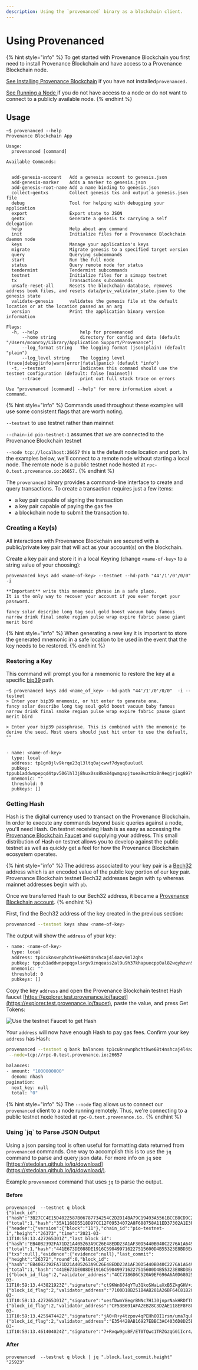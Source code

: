 ```yaml
---
description: Using the `provenanced` binary as a blockchain client.
---
```


# Using Provenanced



{% hint style="info" %}
To get started with Provenance Blockchain you first need to install Provenance Blockchain and have access to a Provenance Blockchain node.

[See Installing Provenance Blockchain](../running-a-node/) if you have not installed`provenanced.`

[See Running a Node ](../running-a-node/running-a-node-1/)if you do not have access to a node or do not want to connect to a publicly available node.
{% endhint %}

## Usage

```text
~$ provenanced --help
Provenance Blockchain App

Usage:
  provenanced [command]

Available Commands:


  add-genesis-account   Add a genesis account to genesis.json
  add-genesis-marker    Adds a marker to genesis.json
  add-genesis-root-name Add a name binding to genesis.json
  collect-gentxs        Collect genesis txs and output a genesis.json file
  debug                 Tool for helping with debugging your application
  export                Export state to JSON
  gentx                 Generate a genesis tx carrying a self delegation
  help                  Help about any command
  init                  Initialize files for a Provenance Blockchain daemon node
  keys                  Manage your application's keys
  migrate               Migrate genesis to a specified target version
  query                 Querying subcommands
  start                 Run the full node
  status                Query remote node for status
  tendermint            Tendermint subcommands
  testnet               Initialize files for a simapp testnet
  tx                    Transactions subcommands
  unsafe-reset-all      Resets the blockchain database, removes address book files, and resets data/priv_validator_state.json to the genesis state
  validate-genesis      validates the genesis file at the default location or at the location passed as an arg
  version               Print the application binary version information

Flags:
  -h, --help                help for provenanced
      --home string         directory for config and data (default "/Users/mconroy/Library/Application Support/Provenance")
      --log_format string   The logging format (json|plain) (default "plain")
      --log_level string    The logging level (trace|debug|info|warn|error|fatal|panic) (default "info")
  -t, --testnet             Indicates this command should use the testnet configuration (default: false [mainnet])
      --trace               print out full stack trace on errors

Use "provenanced [command] --help" for more information about a command.
```

{% hint style="info" %}
Commands used throughout these examples will use some consistent flags that are worth noting. 

`--testnet` to use testnet rather than mainnet

`--chain-id pio-testnet-1` assumes that we are connected to the Provenance Blockchain testnet 

`--node tcp://localhost:26657` this is the default node location and port.  In the examples below, we'll connect to a remote node without starting a local node.  The remote node is a public testnet node hosted at `rpc-0.test.provenance.io:26657.`
{% endhint %}

The `provenanced` binary provides a command-line interface to create and query transactions.  To create a transaction requires just a few items: 

* a key pair capable of signing the transaction
* a key pair capable of paying the gas fee
* a blockchain node to submit the transaction to.

### Creating a Key\(s\)

All interactions with Provenance Blockchain are secured with a public/private key pair that will act as your account\(s\) on the blockchain. 

Create a key pair and store it in a local Keyring \(change `<name-of-key>` to a string value of your choosing\):

```text
provenanced keys add <name-of-key> --testnet --hd-path "44'/1'/0'/0/0"  -i

**Important** write this mnemonic phrase in a safe place.
It is the only way to recover your account if you ever forget your password.

fancy solar describe long tag soul gold boost vacuum baby famous narrow drink final smoke region pulse wrap expire fabric pause giant merit bird
```

{% hint style="info" %}
When generating a new key it is important to store the generated mnemonic in a safe location to be used in the event that the key needs to be restored.
{% endhint %}

### Restoring a Key

This command will prompt you for a mnemonic to restore the key at a specific [bip39](https://en.bitcoin.it/wiki/BIP_0039) path.

```text
~$ provenanced keys add <name_of_key> --hd-path "44'/1'/0'/0/0"  -i --testnet
> Enter your bip39 mnemonic, or hit enter to generate one.
fancy solar describe long tag soul gold boost vacuum baby famous narrow drink final smoke region pulse wrap expire fabric pause giant merit bird

> Enter your bip39 passphrase. This is combined with the mnemonic to derive the seed. Most users should just hit enter to use the default, ""


- name: <name-of-key>
  type: local
  address: tp1gn8jlv9krqe23ql3ltq0ajcwwf7dyaq6uuludl
  pubkey: tppub1addwnpepqd4tpv506lhl3j8hux0ss8km84gwmgapjtuea9wzt8z8n9eqjrjxg897tw0
  mnemonic: ""
  threshold: 0
  pubkeys: []
```

### Getting Hash 

Hash is the digital currency used to transact on the Provenance Blockchain. In order to execute any commands beyond basic queries against a node, you'll need Hash. On testnet receiving Hash is as easy as accessing the [Provenance Blockchain Faucet](https://faucet.test.provenance.io/) and supplying your address. This small distribution of Hash on testnet allows you to develop against the public testnet as well as quickly get a feel for how the Provenance Blockchain ecosystem operates.

{% hint style="info" %}
The address associated to your key pair is a [Bech32](https://en.bitcoin.it/wiki/Bech32) address which is an encoded value of the public key portion of our key pair.  Provenance Blockchain testnet Bech32 addresses begin with `tp` whereas mainnet addresses begin with `pb`.  

Once we transferred Hash to our Bech32 address, it became a [Provenance Blockchain account](../basics/accounts.md). 
{% endhint %}

First, find the Bech32 address of the key created in the previous section:

```bash
provenanced --testnet keys show <name-of-key>
```

The output will show the `address` of your key:

```bash
- name: <name-of-key>
  type: local
  address: tp1cuknswnphchtkwe68t4nshcaj4l4azv9ml2qhs
  pubkey: tppub1addwnpepqgxlsrgv9znqeass2al9u9h37khapuecpp0al82wqyhzvn9hwtnzwak5uf3
  mnemonic: ""
  threshold: 0
  pubkeys: []
```

Copy the key `address` and open the Provenance Blockchain testnet Hash faucet [https://explorer.test.provenance.io/faucet](https://explorer.test.provenance.io/faucet), paste the value, and press Get Tokens:

![Use the testnet Faucet to get Hash](../.gitbook/assets/image%20%2811%29.png)

Your `address` will now have enough Hash to pay gas fees.  Confirm your key `address` has Hash:

```bash
provenanced --testnet q bank balances tp1cuknswnphchtkwe68t4nshcaj4l4azv9ml2qhs \
 --node=tcp://rpc-0.test.provenance.io:26657
```

```bash
balances:
- amount: "1000000000"
  denom: nhash
pagination:
  next_key: null
  total: "0"
```

{% hint style="info" %}
The `--node` flag allows us to connect our `provenanced` client to a node running remotely.  Thus, we're connecting to a public testnet node hosted at `rpc-0.test.provenance.io.`
{% endhint %}

### Using \`jq\` to Parse JSON Output

Using a json parsing tool is often useful for formatting data returned from `provenanced` commands. One way to accomplish this is to use the `jq` command to parse and query json data. For more info on `jq` see [https://stedolan.github.io/jq/download](https://stedolan.github.io/jq/download/).

Example `provenanced` command that uses `jq` to parse the output.

#### Before

```text
provenanced  --testnet q block
{"block_id":{"hash":"3B27CC4E15D4022587B06787734254C2D2D14BA79C19493A5561BCCB8CD9C220","parts":{"total":1,"hash":"35A1168D5518D97CC12F09534072A8F688758A11ED37302A1E3FB0AA052FDF86"}},"block":{"header":{"version":{"block":"11"},"chain_id":"pio-testnet-1","height":"26373","time":"2021-03-11T10:59:13.427265301Z","last_block_id":{"hash":"EB40B2392FA71D21A405263A9C26E48EDD23A1AF30D5440B040C2276A1A64959","parts":{"total":1,"hash":"441E673DE088DE1916C590499716227515600D4B55323E8BD3EAFAAB1614C2BA"}},"last_commit_hash":"07FE26AEB1739B6287E698DF89D8BE563C8E59C9F4D9EC6F2F5B696C17BC8989","data_hash":"E3B0C44298FC1C149AFBF4C8996FB92427AE41E4649B934CA495991B7852B855","validators_hash":"D99B22042480A642560299B08DEB4E2F5597145B7EF8CFBDA7A15235E7CE30FD","next_validators_hash":"D99B22042480A642560299B08DEB4E2F5597145B7EF8CFBDA7A15235E7CE30FD","consensus_hash":"048091BC7DDC283F77BFBF91D73C44DA58C3DF8A9CBC867405D8B7F3DAADA22F","app_hash":"E9ADB51FB9BBAF83083E82F41C0D948221268B372FD0DE574CFC522CB6E2D27B","last_results_hash":"E3B0C44298FC1C149AFBF4C8996FB92427AE41E4649B934CA495991B7852B855","evidence_hash":"E3B0C44298FC1C149AFBF4C8996FB92427AE41E4649B934CA495991B7852B855","proposer_address":"4CC7186D6C520A9EF696A6A0D6802564593D7380"},"data":{"txs":null},"evidence":{"evidence":null},"last_commit":{"height":"26372","round":0,"block_id":{"hash":"EB40B2392FA71D21A405263A9C26E48EDD23A1AF30D5440B040C2276A1A64959","parts":{"total":1,"hash":"441E673DE088DE1916C590499716227515600D4B55323E8BD3EAFAAB1614C2BA"}},"signatures":[{"block_id_flag":2,"validator_address":"4CC7186D6C520A9EF696A6A0D6802564593D7380","timestamp":"2021-03-11T10:59:13.443821923Z","signature":"ct9KWn804qYTu3QkoSWaLaXxB5ZkgGHV+iLA3v+p3R5Vqro9+hqfr49H8RaO5M2ENaYZpeJZELRShUWdKiztBg=="},{"block_id_flag":2,"validator_address":"7100D18B251B4AB281A26BF64C81B20BABD77390","timestamp":"2021-03-11T10:59:13.427265301Z","signature":"uesfDwmY8egrBNNc7H130jnprNakHRDfTQFVmpbUSHkUDMYvT+CCRPk87Gn7ew6F7qSktUBRRp3Y+1AESxxLBQ=="},{"block_id_flag":2,"validator_address":"CF53B691AFA2EB28C3D2AE118EF8F88FC48459BC","timestamp":"2021-03-11T10:59:13.425947442Z","signature":"jA0+R+y4tzpov4qPEHhOOI1rsm/uma7qukpTEPYA5VLMcnvd93VATuehWmf/R5r95rkWwP46ZUUjoj+U7OBfCA=="},{"block_id_flag":2,"validator_address":"E354428AB16927EBBC3AC4036D8D25B59A47495B","timestamp":"2021-03-11T10:59:13.461404024Z","signature":"7+Rvqw9guBF/ET0TQwc1TRZGzqG0iIcr4/aKQIJ8+T5/dJlFQsn1uktaTpg/jLa4zKoTqXDZm8jUiuLPZUVyCg=="}]}}}
```

#### After

```text
provenanced  --testnet q block | jq ".block.last_commit.height"
"25923"
```



